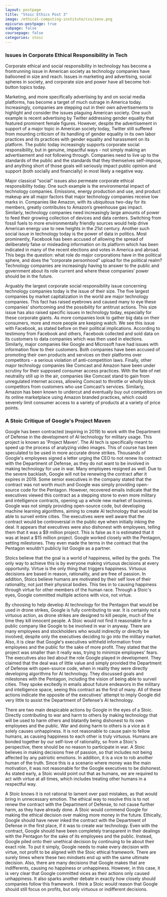 ```yaml
---
layout: postpage
title: "Stoic Ethics Post 3"
image: /ethical-computing-institute/css/zeno.png
epicurus-postpage: true
subpage: false
coursepage: false
categories: stoic
---
```

### Issues in Corporate Ethical Responsibility in Tech

Corporate ethical and social responsibility in technology has become a frontrunning issue in American society as technology companies have ballooned in size and reach.  Issues in marketing and advertising, social spheres in society, and corporate size and power have all become hot-button topics today.

Marketing, and more specifically advertising by and on social media platforms, has become a target of much outrage in America today.  Increasingly, companies are stepping out in their own advertisements to highlight and consider the issues plaguing American society.  One such example is recent advertising by Twitter addressing gender equality that featured prominent female figures.  However, despite the advertisement in support of a major topic in American society today, Twitter still suffered from mounting criticism of its handling of gender equality in its own labor practices and its practices with gender equality and harassment on its platform.  The public today increasingly supports corporate social responsibility, but in genuine, impactful ways - not simply making an advertisement and not following through.  Companies need to live up to the standards of the public and the standards that they themselves self-impose, and anything short of those goals will seriously impact public opinion and support (both socially and financially) in most likely a negative way. 

Major classical “social” issues also permeate corporate ethical responsibility today.  One such example is the environmental impact of technology companies.  Emissions, energy production and use, and product makeup are all major factors that major technology companies receive low marks in.  Companies like Amazon, with its ubiquitous two-day for its members, greatly contributes to Amazon’s greenhouse gas impact. Similarly, technology companies need increasingly large amounts of power to feed their growing collection of devices and data centers.  Switching from fossil fuels to more environmentally friendly sources would help drive American energy use to new heights in the 21st century. Another such social issue in technology today is the power of data in politics.  Most prominently, Facebook has been accused of allowing the spread of deliberately false or misleading information on its platform which has been indicated in many of the recent elections and votes in America and abroad.  This begs the question: what role do major corporations have in the political sphere, and does the “corporate personhood” upload for the political realm?  Technology companies are increasingly having to answer to the public and government about its role current and where these companies’ power should be in the future.

Arguably the largest corporate social responsibility issue concerning technology companies today is the issue of their size.  The five largest companies by market capitalization in the world are major technology companies.  This fact has raised eyebrows and caused many to eye these companies’ shortcoming and the possibility for antitrust actions.  This size issue has also raised specific issues in technology today, especially for these corporate giants.  As more companies look to gather big data on their consumers, more and more people are keeping watch.  We see this issue with Facebook, as stated before on their political implications.  According to testimony from Facebook and others, Facebook collected and sold data on its customers to data companies which was then used in elections.  Similarly, major companies like Google and Microsoft have had issues with information flow to their customers.  Both companies have been accused of promoting their own products and services on their platforms over competitors - a serious violation of anti-competition laws.  Finally, other major technology companies like Comcast and Amazon have been under scrutiny for their supposed consumer access practices.  With the fate of net neutrality still up in the air, companies like Comcast stand to gain from unregulated internet access, allowing Comcast to throttle or wholly block competitors from customers who use Comcast’s services.  Similarly, Amazon has been known to undercut and eventually buy out competitors on its online marketplace using Amazon branded practices, which could severely limit consumer access to a variety of products at a variety of price points.


### A Stoic Critique of Google's Project Maven

Google has been contracted (expiring in 2019) to work with the Department of Defense in the development of AI technology for military usage. This project is known as 'Project Maven'. The AI tech is specifically meant to speed up the process of analyzing video images. This of course has been speculated to be used in more accurate drone strikes. Thousands of Google's employees signed a letter urging the CEO to not renew its contract with the Department of Defense, as they do not want to be involved in making technology for use in war. Many employees resigned as well. Due to the severe backlash, Google will not be renewing the contract after it expires in 2019. Some senior executives in the company stated that the contract was not worth much and Google was simply providing open-source code for the Pentagon. However, recovered emails indicate that the executives viewed this contract as a stepping stone to even more military and intelligence contracts, opening up a whole new market of business. Google was not simply providing open-source code, but developing machine learning algorithms, aiming to create AI technology that would be able to surveil entire cities. The executives were well aware that the contract would be controversial in the public eye when initially inking the deal. It appears that executives were also dishonest with employees, telling them that it was a $9 million project. This is false as it is estimated that it was at least a $15 million project. Google worked closely with the Pentagon, setting milestones. They even made the terms in the contract that the Pentagon wouldn't publicly list Google as a partner.

Stoics believe that the goal is a world of happiness, willed by the gods. The only way to achieve this is by everyone making virtuous decisions at every opportunity. Virtue is the only thing that triggers happiness. Virtuous decisions are based in reason, rationality, and are free of passion. In addition, Stoics believe humans are motivated by their self love of their rationality, not just their physical bodies. This ties in to causing happiness through virtue for other members of the human race. Through a Stoic's eyes, Google committed multiple actions with vice, not virtue.

By choosing to help develop AI technology for the Pentagon that would be used in drone strikes, Google is fully contributing to war. It is certainly not a virtuous action, as drone strikes are designed to kill people, much of the time they kill innocent people. A Stoic would not find it reasonable for a public company like Google to be involved in war in anyway. There are many employees and stockholders who would indirectly or directly be involved, despite only the executives deciding to go into the military market. Also, it is clear that Google's executives withheld information from employees and the public for the sake of more profit. They stated that the project was smaller than it really was, trying to minimize employees' fears. The executives also lied about the role Google played in development. They claimed that the deal was of little value and simply provided the Department of Defense with open-source code, when in reality they were directly developing algorithms for AI technology. They discussed goals and milestones with the Pentagon, including the vision of being able to surveil cities. They spoke excitedly in emails about future endeavors in the military and intelligence space, seeing this contract as the first of many. All of these actions indicate the opposite of the executives' attempt to imply Google did very little to assist the Department of Defense's AI technology.

There are two main despicable actions by Google in the eyes of a Stoic. Directly contributing to war and harm to others by making technology that will be used to harm others and blatantly being dishonest to its own employees and the public. War and doing harm to others is a vice as it solely causes unhappiness. It is not reasonable to cause pain to fellow humans, as causing happiness to each other is truly virtuous. Humans are bonded together by our self-love of rationality, so from a Stoic's perspective, there should be no reason to participate in war. A Stoic believes in making decisions free of passion, so that includes not being affected by any patriotic emotions. In addition, it is a vice to rob another human of the truth. Since this is a scenario where money was the main motivation, it was not reasonable for the Google executives to be dishonest. As stated early, a Stoic would point out that as humans, we are required to act with virtue at all times, which includes treating other humans in a respectful way.

A Stoic knows it is not rational to lament over past mistakes, as that would bring in unnecessary emotion. The ethical way to resolve this is to not renew the contract with the Department of Defense, to not cause further harm, as they have already done. A Stoic would commend Google for making the ethical decision over making more money in the future. Ethically, Google should have never inked the contract with the Department of Defense in the first place, if it was to create war technology. Even with the contract, Google should have been completely transparent in their dealings with the Pentagon for the sake of its employees and the public. Instead, Google piled onto their unethical decision  by continuing to lie about their exact role. To put it simply, Google needs to make every decision with virtue, not profit to be aligned with the Stoic ethical framework. There are surely times where these two mindsets end up with the same ultimate decision. Also, there are many decisions that Google makes that are indifferents, causing no happiness or unhappiness. However, in this case, it is very clear that Google committed vices as their actions only caused unhappiness. It also sparks another debate in exactly how closely should companies follow this framework. I think a Stoic would reason that Google should still focus on profits, but only virtuous or indifferent decisions. 
